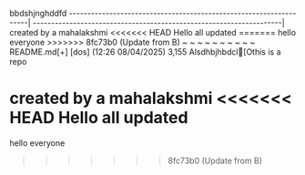 

bbdshjnghddfd  -------------------------------------------------------------------|  --------------------------------------------------------------------|                                                                                                                                                                                                                    created by a mahalakshmi                                                                                                                                                                                          <<<<<<< HEAD                                                                                                                                                                                                       Hello all                                                                                                                                                                                                         updated                                                                                                                                                                                                          =======                                                                                                                                                                                                                                                                                                                                                                                                                                                                                                                                                                                                                                                                                                                                                                                                                                                                                                                                                                                                                                                                                                                                                                                                                                                                                                                                                                                                                                                                                                                        hello everyone                                                                                                                                                                                                   >>>>>>> 8fc73b0 (Update from B)                                                                                                                                                                                 ~                                                                                                                                                                                                                 ~                                                                                                                                                                                                                 ~                                                                                                                                                                                                                 ~                                                                                                                                                                                                                 ~                                                                                                                                                                                                                 ~                                                                                                                                                                                                                 ~                                                                                                                                                                                                                 ~                                                                                                                                                                                                                 ~                                                                                                                                                                                                                 ~                                                                                                                                                                                                                 README.md[+] [dos] (12:26 08/04/2025)                                                                                                                                                                    3,155 Alsdhbjhbdcl[Othis is a repo

created by a mahalakshmi
<<<<<<< HEAD
 Hello all
 updated 
=======
 





 hello everyone
>>>>>>> 8fc73b0 (Update from B)
